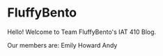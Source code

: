 # FluffyBento
Hello! Welcome to Team FluffyBento's IAT 410 Blog.

Our members are:
  Emily
  Howard
  Andy
